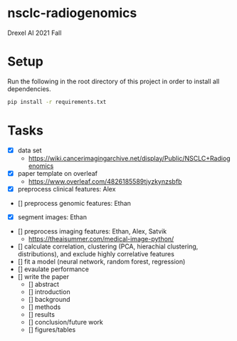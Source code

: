 # nsclc-radiogenomics
Drexel AI 2021 Fall

# Setup

Run the following in the root directory of this project in order to install all dependencies. 

``` bash
pip install -r requirements.txt
```

# Tasks

- [x] data set
  - https://wiki.cancerimagingarchive.net/display/Public/NSCLC+Radiogenomics
- [x] paper template on overleaf
  - https://www.overleaf.com/4826185589tjyzkynzsbfb
- [X] preprocess clinical features: Alex
- [] preprocess genomic features: Ethan
- [x] segment images: Ethan
- [] preprocess imaging features: Ethan, Alex, Satvik
  - https://theaisummer.com/medical-image-python/
- [] calculate correlation, clustering (PCA, hierachial clustering, distributions), and exclude highly correlative features
- [] fit a model (neural network, random forest, regression)
- [] evaulate performance
- [] write the paper
  - [] abstract
  - [] introduction
  - [] background
  - [] methods
  - [] results
  - [] conclusion/future work
  - [] figures/tables
